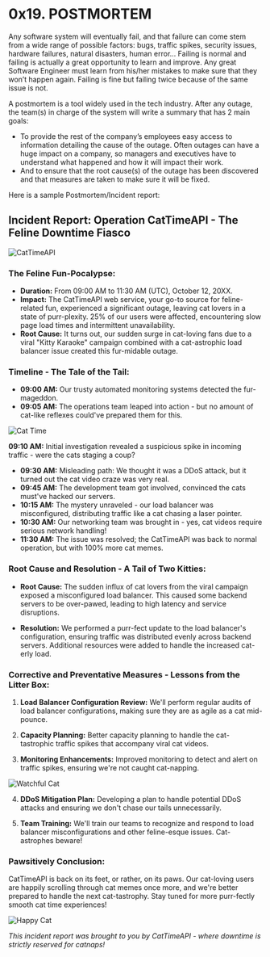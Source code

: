 # 0x19. POSTMORTEM



Any software system will eventually fail, and that failure can come stem from a wide range of possible factors: bugs, traffic spikes, security issues, hardware failures, natural disasters, human error… Failing is normal and failing is actually a great opportunity to learn and improve. Any great Software Engineer must learn from his/her mistakes to make sure that they won’t happen again. Failing is fine but failing twice because of the same issue is not.

A postmortem is a tool widely used in the tech industry. After any outage, the team(s) in charge of the system will write a summary that has 2 main goals:

- To provide the rest of the company’s employees easy access to information detailing the cause of the outage. Often outages can have a huge impact on a company, so managers and executives have to understand what happened and how it will impact their work.
- And to ensure that the root cause(s) of the outage has been discovered and that measures are taken to make sure it will be fixed.

Here is a sample Postmortem/Incident report:



## **Incident Report: Operation CatTimeAPI - The Feline Downtime Fiasco**

![CatTimeAPI](https://cdn-images-1.medium.com/max/800/1*scRGA2VHjNp6pGqPnbRkZQ.jpeg)

### **The Feline Fun-Pocalypse:**

- **Duration:** From 09:00 AM to 11:30 AM (UTC), October 12, 20XX.
- **Impact:** The CatTimeAPI web service, your go-to source for feline-related fun, experienced a significant outage, leaving cat lovers in a state of purr-plexity. 25% of our users were affected, encountering slow page load times and intermittent unavailability.
- **Root Cause:** It turns out, our sudden surge in cat-loving fans due to a viral "Kitty Karaoke" campaign combined with a cat-astrophic load balancer issue created this fur-midable outage.

### **Timeline - The Tale of the Tail:**

- **09:00 AM:** Our trusty automated monitoring systems detected the fur-mageddon.
- **09:05 AM:** The operations team leaped into action - but no amount of cat-like reflexes could've prepared them for this.

![Cat Time](C:\Users\micha\Downloads\gilly-z0Gj9gr92A8-unsplash.jpg)

**09:10 AM:** Initial investigation revealed a suspicious spike in incoming traffic - were the cats staging a coup?

- **09:30 AM:** Misleading path: We thought it was a DDoS attack, but it turned out the cat video craze was very real.
- **09:45 AM:** The development team got involved, convinced the cats must've hacked our servers.
- **10:15 AM:** The mystery unraveled - our load balancer was misconfigured, distributing traffic like a cat chasing a laser pointer.
- **10:30 AM:** Our networking team was brought in - yes, cat videos require serious network handling!
- **11:30 AM:** The issue was resolved; the CatTimeAPI was back to normal operation, but with 100% more cat memes.

### **Root Cause and Resolution - A Tail of Two Kitties:**

- **Root Cause:** The sudden influx of cat lovers from the viral campaign exposed a misconfigured load balancer. This caused some backend servers to be over-pawed, leading to high latency and service disruptions.

- **Resolution:** We performed a purr-fect update to the load balancer's configuration, ensuring traffic was distributed evenly across backend servers. Additional resources were added to handle the increased cat-erly load.

### **Corrective and Preventative Measures - Lessons from the Litter Box:**

1. **Load Balancer Configuration Review:** We'll perform regular audits of load balancer configurations, making sure they are as agile as a cat mid-pounce.

2. **Capacity Planning:** Better capacity planning to handle the cat-tastrophic traffic spikes that accompany viral cat videos.

3. **Monitoring Enhancements:** Improved monitoring to detect and alert on traffic spikes, ensuring we're not caught cat-napping.

![Watchful Cat](https://unsplash.com/photos/a-cat-sitting-in-the-window-of-a-red-building-aFLgWQiOkGg)

4. **DDoS Mitigation Plan:** Developing a plan to handle potential DDoS attacks and ensuring we don't chase our tails unnecessarily.

5. **Team Training:** We'll train our teams to recognize and respond to load balancer misconfigurations and other feline-esque issues. Cat-astrophes beware!

### **Pawsitively Conclusion:**

CatTimeAPI is back on its feet, or rather, on its paws. Our cat-loving users are happily scrolling through cat memes once more, and we're better prepared to handle the next cat-tastrophy. Stay tuned for more purr-fectly smooth cat time experiences!

![Happy Cat](https://unsplash.com/photos/uy5t-CJuIK4)

*This incident report was brought to you by CatTimeAPI - where downtime is strictly reserved for catnaps!*
